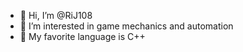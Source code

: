 - 👋 Hi, I’m @RiJ108
- 👀 I’m interested in game mechanics and automation
- 💞 My favorite language is C++
